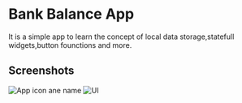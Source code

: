 
# Bank Balance App

It is a simple app to learn the concept of local data storage,statefull widgets,button founctions and more.


## Screenshots
![App icon ane name](https://github.com/user-attachments/assets/e825b89e-f03e-45b6-8764-cfa340521147)
![UI](https://github.com/user-attachments/assets/a6093bdc-366e-4b0a-b7ed-3c71157f5c7e)



